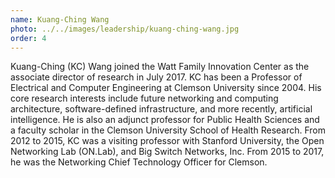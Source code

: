 ```yaml
---
name: Kuang-Ching Wang
photo: ../../images/leadership/kuang-ching-wang.jpg
order: 4
---
```

Kuang-Ching (KC) Wang joined the Watt Family Innovation Center as the associate director of research in July 2017. KC has been a Professor of Electrical and Computer Engineering at Clemson University since 2004. His core research interests include future networking and computing architecture, software-defined infrastructure, and more recently, artificial intelligence. He is also an adjunct professor for Public Health Sciences and a faculty scholar in the Clemson University School of Health Research. From 2012 to 2015, KC was a visiting professor with Stanford University, the Open Networking Lab (ON.Lab), and Big Switch Networks, Inc. From 2015 to 2017, he was the Networking Chief Technology Officer for Clemson.